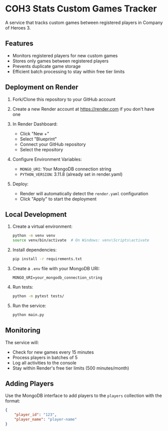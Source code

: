 # COH3 Stats Custom Games Tracker

A service that tracks custom games between registered players in Company of Heroes 3.

## Features

- Monitors registered players for new custom games
- Stores only games between registered players
- Prevents duplicate game storage
- Efficient batch processing to stay within free tier limits

## Deployment on Render

1. Fork/Clone this repository to your GitHub account

2. Create a new Render account at https://render.com if you don't have one

3. In Render Dashboard:
   - Click "New +"
   - Select "Blueprint"
   - Connect your GitHub repository
   - Select the repository

4. Configure Environment Variables:
   - `MONGO_URI`: Your MongoDB connection string
   - `PYTHON_VERSION`: 3.11.8 (already set in render.yaml)

5. Deploy:
   - Render will automatically detect the `render.yaml` configuration
   - Click "Apply" to start the deployment

## Local Development

1. Create a virtual environment:
   ```bash
   python -m venv venv
   source venv/bin/activate  # On Windows: venv\Scripts\activate
   ```

2. Install dependencies:
   ```bash
   pip install -r requirements.txt
   ```

3. Create a `.env` file with your MongoDB URI:
   ```
   MONGO_URI=your_mongodb_connection_string
   ```

4. Run tests:
   ```bash
   python -m pytest tests/
   ```

5. Run the service:
   ```bash
   python main.py
   ```

## Monitoring

The service will:
- Check for new games every 15 minutes
- Process players in batches of 5
- Log all activities to the console
- Stay within Render's free tier limits (500 minutes/month)

## Adding Players

Use the MongoDB interface to add players to the `players` collection with the format:
```json
{
    "player_id": "123",
    "player_name": "player-name"
}
```
